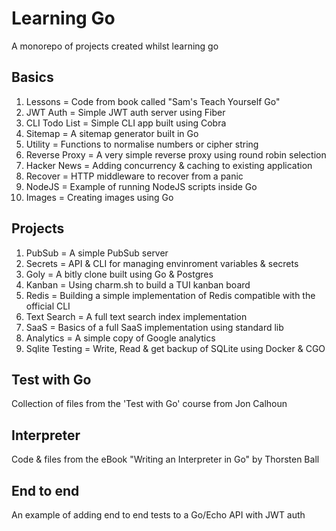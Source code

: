 # Learning Go

A monorepo of projects created whilst learning go

## Basics

1. Lessons = Code from book called "Sam's Teach Yourself Go"
2. JWT Auth = Simple JWT auth server using Fiber
3. CLI Todo List = Simple CLI app built using Cobra
4. Sitemap = A sitemap generator built in Go
5. Utility = Functions to normalise numbers or cipher string
6. Reverse Proxy = A very simple reverse proxy using round robin selection
7. Hacker News = Adding concurrency & caching to existing application
8. Recover = HTTP middleware to recover from a panic
9. NodeJS = Example of running NodeJS scripts inside Go
10. Images = Creating images using Go

## Projects

1. PubSub = A simple PubSub server
2. Secrets = API & CLI for managing envinroment variables & secrets
3. Goly = A bitly clone built using Go & Postgres
4. Kanban = Using charm.sh to build a TUI kanban board
5. Redis = Building a simple implementation of Redis compatible with the official CLI
6. Text Search = A full text search index implementation
7. SaaS = Basics of a full SaaS implementation using standard lib
8. Analytics = A simple copy of Google analytics
9. Sqlite Testing = Write, Read & get backup of SQLite using Docker & CGO

## Test with Go

Collection of files from the 'Test with Go' course from Jon Calhoun

## Interpreter

Code & files from the eBook "Writing an Interpreter in Go" by Thorsten Ball

## End to end

An example of adding end to end tests to a Go/Echo API with JWT auth
